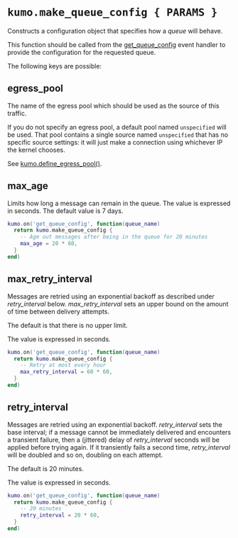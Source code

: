 # `kumo.make_queue_config { PARAMS }`

Constructs a configuration object that specifies how a *queue* will behave.

This function should be called from the
[get_queue_config](../events/get_queue_config.md) event handler to provide the
configuration for the requested queue.

The following keys are possible:

## egress_pool

The name of the egress pool which should be used as the source of
this traffic.

If you do not specify an egress pool, a default pool named `unspecified`
will be used. That pool contains a single source named `unspecified` that
has no specific source settings: it will just make a connection using
whichever IP the kernel chooses.

See [kumo.define_egress_pool()](define_egress_pool.md).

## max_age

Limits how long a message can remain in the queue.
The value is expressed in seconds.  The default value is 7 days.

```lua
kumo.on('get_queue_config', function(queue_name)
  return kumo.make_queue_config {
    -- Age out messages after being in the queue for 20 minutes
    max_age = 20 * 60,
  }
end)
```

## max_retry_interval

Messages are retried using an exponential backoff as described under
*retry_interval* below. *max_retry_interval* sets an upper bound on the amount
of time between delivery attempts.

The default is that there is no upper limit.

The value is expressed in seconds.

```lua
kumo.on('get_queue_config', function(queue_name)
  return kumo.make_queue_config {
    -- Retry at most every hour
    max_retry_interval = 60 * 60,
  }
end)
```

## retry_interval

Messages are retried using an exponential backoff.  *retry_interval* sets the
base interval; if a message cannot be immediately delivered and encounters a
transient failure, then a (jittered) delay of *retry_interval* seconds will be
applied before trying again. If it transiently fails a second time,
*retry_interval* will be doubled and so on, doubling on each attempt.

The default is 20 minutes.

The value is expressed in seconds.

```lua
kumo.on('get_queue_config', function(queue_name)
  return kumo.make_queue_config {
    -- 20 minutes
    retry_interval = 20 * 60,
  }
end)
```
